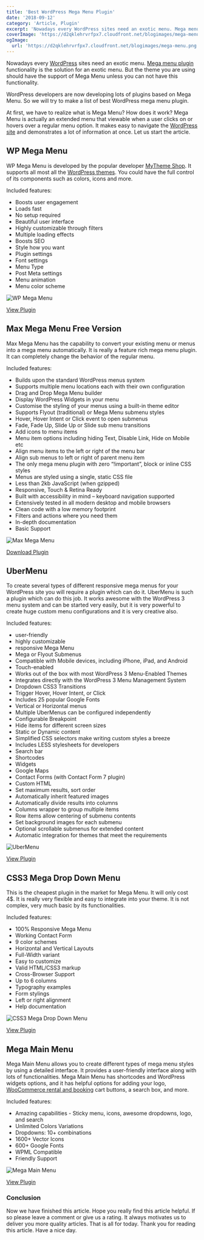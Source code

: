 ```yaml
---
title: 'Best WordPress Mega Menu Plugin'
date: '2018-09-12'
category: 'Article, Plugin'
excerpt: 'Nowadays every WordPress sites need an exotic menu. Mega menu plugin functionality is the solution for an exotic menu. But the theme you are using should have the support of Mega Menu unless you can not have this functionality. WordPress developers are now developing lots of plugins based on Mega Menu. So we will try'
coverImage: 'https://d2qklehrvrfpx7.cloudfront.net/blogimages/mega-menu.png'
ogImage:
  url: 'https://d2qklehrvrfpx7.cloudfront.net/blogimages/mega-menu.png'
---
```


Nowadays every [WordPress](https://wordpress.com/) sites need an exotic menu. [Mega menu plugin](https://codecanyon.net/search/mega%20menu%20plugin?ref=redqteam) functionality is the solution for an exotic menu. But the theme you are using should have the support of Mega Menu unless you can not have this functionality.

WordPress developers are now developing lots of plugins based on Mega Menu. So we will try to make a list of best WordPress mega menu plugin.

At first, we have to realize what is Mega Menu? How does it work? Mega Menu is actually an extended menu that viewable when a user clicks on or hovers over a regular menu option. It makes easy to navigate the [WordPress site](https://redq.io/blog/benefits-using-wordpress/) and demonstrates a lot of information at once. Let us start the article.

## WP Mega Menu

WP Mega Menu is developed by the popular developer [MyTheme Shop](https://mythemeshop.com/). It supports all most all the [WordPress themes](https://redq.io/blog/best-wordpress-themes-for-seo-2018/). You could have the full control of its components such as colors, icons and more.

Included features:

- Boosts user engagement
- Loads fast
- No setup required
- Beautiful user interface
- Highly customizable through filters
- Multiple loading effects
- Boosts SEO
- Style how you want
- Plugin settings
- Font settings
- Menu Type
- Post Meta settings
- Menu animation
- Menu color scheme

![WP Mega Menu](https://d2qklehrvrfpx7.cloudfront.net/blogimages/mega-menu1.png 'WP Mega Menu')

<a href="https://mythemeshop.com/plugins/wp-mega-menu/" class="btn">View Plugin</a>

## Max Mega Menu Free Version

Max Mega Menu has the capability to convert your existing menu or menus into a mega menu automatically. It is really a feature rich mega menu plugin. It can completely change the behavior of the regular menu.

Included features:

- Builds upon the standard WordPress menus system
- Supports multiple menu locations each with their own configuration
- Drag and Drop Mega Menu builder
- Display WordPress Widgets in your menu
- Customise the styling of your menus using a built-in theme editor
- Supports Flyout (traditional) or Mega Menu submenu styles
- Hover, Hover Intent or Click event to open submenus
- Fade, Fade Up, Slide Up or Slide sub menu transitions
- Add icons to menu items
- Menu item options including hiding Text, Disable Link, Hide on Mobile etc
- Align menu items to the left or right of the menu bar
- Align sub menus to left or right of parent menu item
- The only mega menu plugin with zero “!important”, block or inline CSS styles
- Menus are styled using a single, static CSS file
- Less than 2kb JavaScript (when gzipped)
- Responsive, Touch & Retina Ready
- Built with accessibility in mind – keyboard navigation supported
- Extensively tested in all modern desktop and mobile browsers
- Clean code with a low memory footprint
- Filters and actions where you need them
- In-depth documentation
- Basic Support

![Max Mega Menu](https://d2qklehrvrfpx7.cloudfront.net/blogimages/mega-menu2.png 'Max Mega Menu')

<a href="https://downloads.wordpress.org/plugin/megamenu.2.5.1.zip" class="btn">Download Plugin</a>

## UberMenu

To create several types of different responsive mega menus for your WordPress site you will require a plugin which can do it. UberMenu is such a plugin which can do this job. It works awesome with the WordPress 3 menu system and can be started very easily, but it is very powerful to create huge custom menu configurations and it is very creative also.

Included features:

- user-friendly
- highly customizable
- responsive Mega Menu
- Mega or Flyout Submenus
- Compatible with Mobile devices, including iPhone, iPad, and Android
- Touch-enabled
- Works out of the box with most WordPress 3 Menu-Enabled Themes
- Integrates directly with the WordPress 3 Menu Management System
- Dropdown CSS3 Transitions
- Trigger Hover, Hover Intent, or Click
- Includes 25 popular Google Fonts
- Vertical or Horizontal menus
- Multiple UberMenus can be configured independently
- Configurable Breakpoint
- Hide items for different screen sizes
- Static or Dynamic content
- Simplified CSS selectors make writing custom styles a breeze
- Includes LESS stylesheets for developers
- Search bar
- Shortcodes
- Widgets
- Google Maps
- Contact Forms (with Contact Form 7 plugin)
- Custom HTML
- Set maximum results, sort order
- Automatically inherit featured images
- Automatically divide results into columns
- Columns wrapper to group multiple items
- Row items allow centering of submenu contents
- Set background images for each submenu
- Optional scrollable submenus for extended content
- Automatic integration for themes that meet the requirements

![UberMenu](https://d2qklehrvrfpx7.cloudfront.net/blogimages/mega-menu3.png 'UberMenu')

<a href="https://1.envato.market/c/1309180/275988/4415?u=https%3A%2F%2Fcodecanyon.net%2Fitem%2Fubermenu-wordpress-mega-menu-plugin%2F154703" class="btn">View Plugin</a>

## CSS3 Mega Drop Down Menu

This is the cheapest plugin in the market for Mega Menu. It will only cost 4\$. It is really very flexible and easy to integrate into your theme. It is not complex, very much basic by its functionalities.

Included features:

- 100% Responsive Mega Menu
- Working Contact Form
- 9 color schemes
- Horizontal and Vertical Layouts
- Full-Width variant
- Easy to customize
- Valid HTML/CSS3 markup
- Cross-Browser Support
- Up to 6 columns
- Typography examples
- Form stylings
- Left or right alignment
- Help documentation

![CSS3 Mega Drop Down Menu](https://d2qklehrvrfpx7.cloudfront.net/blogimages/mega-menu4.png 'CSS3 Mega Drop Down Menu')

<a href="https://1.envato.market/c/1309180/275988/4415?u=https%3A%2F%2Fcodecanyon.net%2Fitem%2Fcss3-mega-drop-down-menu%2F126387" class="btn">View Plugin</a>

## Mega Main Menu

Mega Main Menu allows you to create different types of mega menu styles by using a detailed interface. It provides a user-friendly interface along with lots of functionalities. Mega Main Menu has shortcodes and WordPress widgets options, and it has helpful options for adding your logo, [WooCommerce rental and booking](https://redq.io/blog/woocommerce-booking-plugin/) cart buttons, a search box, and more.

Included features:

- Amazing capabilities - Sticky menu, icons, awesome dropdowns, logo, and search
- Unlimited Colors Variations
- Dropdowns: 10+ combinations
- 1600+ Vector Icons
- 600+ Google Fonts
- WPML Compatible
- Friendly Support

![Mega Main Menu](https://d2qklehrvrfpx7.cloudfront.net/blogimages/mega-menu5.png 'Mega Main Menu')

<a href="ttps://1.envato.market/c/1309180/275988/4415?u=https%3A%2F%2Fcodecanyon.net%2Fitem%2Fmega-main-menu-wordpress-menu-plugin%2F6135125" class="btn">View Plugin</a>

### Conclusion

Now we have finished this article. Hope you really find this article helpful. If so please leave a comment or give us a rating. It always motivates us to deliver you more quality articles. That is all for today. Thank you for reading this article. Have a nice day.

